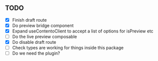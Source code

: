 ## TODO

- [x] Finish draft route
- [x] Do preview bridge component
- [x] Expand useContentoClient to accept a list of options for isPreview etc
- [ ] Do the live preview composable
- [x] Do disable draft route
- [ ] Check types are working for things inside this package
- [ ] Do we need the plugin?
